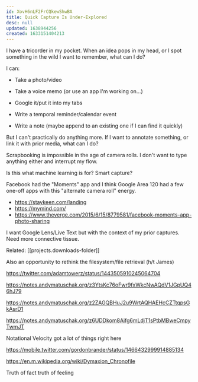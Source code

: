 ```yaml
---
id: XovH6nLF2FrCQkewShwBA
title: Quick Capture Is Under-Explored
desc: null
updated: 1638944256
created: 1633151404213
---
```


I have a tricorder in my pocket. When an idea pops in my head, or I spot something in the wild I want to remember, what can I do?

I can:

- Take a photo/video

- Take a voice memo (or use an app I'm working on...)

- Google it/put it into my tabs

- Write a temporal reminder/calendar event

- Write a note (maybe append to an existing one if I can find it quickly)

But I can't practically do anything more. If I want to annotate something, or link it with prior media, what can I do?

Scrapbooking is impossible in the age of camera rolls. I don't want to type anything either and interrupt my flow.

Is this what machine learning is for? Smart capture?

Facebook had the "Moments" app and I think Google Area 120 had a few one-off apps with this "alternate camera roll" energy.

- https://staykeen.com/landing
- https://mymind.com/
- https://www.theverge.com/2015/6/15/8779581/facebook-moments-app-photo-sharing

I want Google Lens/Live Text but with the context of my prior captures. Need more connective tissue.

Related: [[projects.downloads-folder]]

Also an opportunity to rethink the filesystem/file retrieval (h/t James)

https://twitter.com/adamtowerz/status/1443505910245064704

https://notes.andymatuschak.org/z3YtsKc76oFwr9fxWkcNwAQdV1JGpUQ46hJ79

https://notes.andymatuschak.org/z2ZAGQBHuJ2u9WrtAQHAEHcCZTtqpsGkAsrD1

https://notes.andymatuschak.org/z6UDDkom8Aifg6mLdjT1sPtbMBweCmpyTwmJT

Notational Velocity got a lot of things right here

https://mobile.twitter.com/gordonbrander/status/1466432999914885134

https://en.m.wikipedia.org/wiki/Dymaxion_Chronofile

Truth of fact truth of feeling
